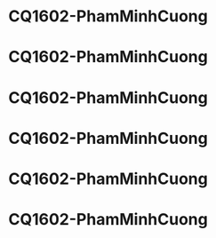 # CQ1602-PhamMinhCuong
# CQ1602-PhamMinhCuong
# CQ1602-PhamMinhCuong
# CQ1602-PhamMinhCuong
# CQ1602-PhamMinhCuong
# CQ1602-PhamMinhCuong
